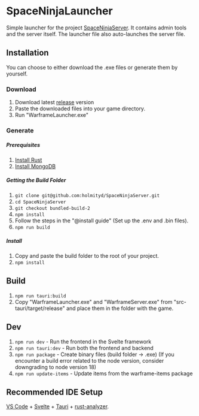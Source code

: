 
# SpaceNinjaLauncher

Simple launcher for the project [SpaceNinjaServer](https://github.com/AngeloTadeucci/SpaceNinjaServer). It contains admin tools and the server itself. The launcher file also auto-launches the server file.

## Installation
You can choose to either download the .exe files or generate them by yourself.

### Download
1. Download latest [release](https://github.com/holmityd/SpaceNinjaLauncher/releases) version
2. Paste the downloaded files into your game directory.
3. Run "WarframeLauncher.exe"

### Generate 
##### Prerequisites
1. [Install Rust](https://www.rust-lang.org/tools/install)
2. [Install MongoDB](https://www.mongodb.com/)

##### Getting the Build Folder
1. ```git clone git@github.com:holmityd/SpaceNinjaServer.git```
2. ```cd SpaceNinjaServer```
3. ```git checkout bundled-build-2```
4. ```npm install```
5. Follow the steps in the "@install guide" (Set up the .env and .bin files).
6. ```npm run build```

##### Install
1. Copy and paste the build folder to the root of your project.
2. ```npm install```


## Build
1. ```npm run tauri:build```
2. Copy "WarframeLauncher.exe" and "WarframeServer.exe" from "src-tauri/target/release" and place them in the folder with the game.

## Dev
1. ```npm run dev``` - Run the frontend in the Svelte framework
2. ```npm run tauri:dev``` - Run both the frontend and backend
3. ```npm run package``` - Create binary files (build folder -> .exe) (If you encounter a build error related to the node version, consider downgrading to node version 18)
4. ```npm run update-items``` - Update items from the warframe-items package

## Recommended IDE Setup
[VS Code](https://code.visualstudio.com/) + [Svelte](https://marketplace.visualstudio.com/items?itemName=svelte.svelte-vscode) + [Tauri](https://marketplace.visualstudio.com/items?itemName=tauri-apps.tauri-vscode) + [rust-analyzer](https://marketplace.visualstudio.com/items?itemName=rust-lang.rust-analyzer).
